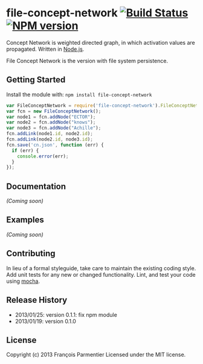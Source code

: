 # file-concept-network [![Build Status](https://secure.travis-ci.org/parmentf/node-file-concept-network.png)](http://travis-ci.org/parmentf/node-file-concept-network) [![NPM version](https://badge.fury.io/js/file-concept-network.png)](http://badge.fury.io/js/file-concept-network)

Concept Network is weighted directed graph, in which activation values are propagated. Written in [Node.js](http://nodejs.org).

File Concept Network is the version with file system persistence.

## Getting Started
Install the module with: `npm install file-concept-network`

```javascript
var FileConceptNetwork = require('file-concept-network').FileConceptNetwork;
var fcn = new FileConceptNetwork();
var node1 = fcn.addNode("ECTOR");
var node2 = fcn.addNode("knows");
var node3 = fcn.addNode("Achille");
fcn.addLink(node1.id, node2.id);
fcn.addLink(node2.id, node3.id);
fcn.save('cn.json', function (err) {
  if (err) {
    console.error(err);
  }
});
```

## Documentation
_(Coming soon)_

## Examples
_(Coming soon)_

## Contributing
In lieu of a formal styleguide, take care to maintain the existing coding style. Add unit tests for any new or changed functionality. Lint, and test your code using [mocha](http://visionmedia.github.com/mocha/).

## Release History
* 2013/01/25: version 0.1.1: fix npm module
* 2013/01/19: version 0.1.0

## License
Copyright (c) 2013 François Parmentier
Licensed under the MIT license.
